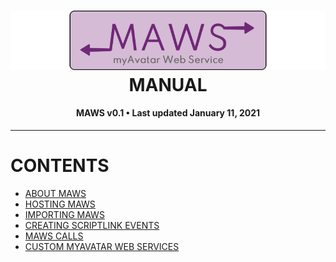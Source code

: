 ﻿<!--
  Software manual template (b210104)
  https://github.com/APrettyCoolProgram/my-development-environment/tree/master/templates/documentation
-->

<h1 align="center">

  <img src="../../resources/asset/img/logo/maws-logo-800x150.png" alt="myAvatar Web Service logo" width="800">
  <br>
  MANUAL
  <br>

</h1>

<h4 align="center">

  MAWS v0.1&nbsp;&bull;&nbsp;Last updated January 11, 2021

</h4>

***

# CONTENTS
* [ABOUT MAWS](manual-about-maws.md)
* [HOSTING MAWS](manual-hosting-maws.md)
* [IMPORTING MAWS](manual-importing-maws.md)
* [CREATING SCRIPTLINK EVENTS](manual-creating-scriptlink-events.md)
* [MAWS CALLS](manual-maws-calls.md)
* [CUSTOM MYAVATAR WEB SERVICES](manual-custom-myavatar-web-services.md)